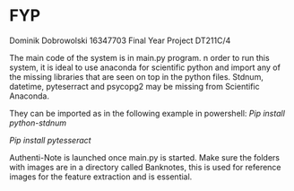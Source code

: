 # FYP
Dominik Dobrowolski 16347703 Final Year Project DT211C/4

The main code of the system is in main.py program. 
n order to run this system, it is ideal to use anaconda for scientific python and import any of the 
missing libraries that are seen on top in the python files. 
Stdnum, datetime, pyteserract and psycopg2 may be missing from Scientific Anaconda. 

They can be imported as in the following example in powershell:
*Pip install python-stdnum*

*Pip install pytesseract*

Authenti-Note is launched once main.py is started. 
Make sure the folders with images are in a directory called Banknotes, 
this is used for reference images for the feature extraction and is essential.
